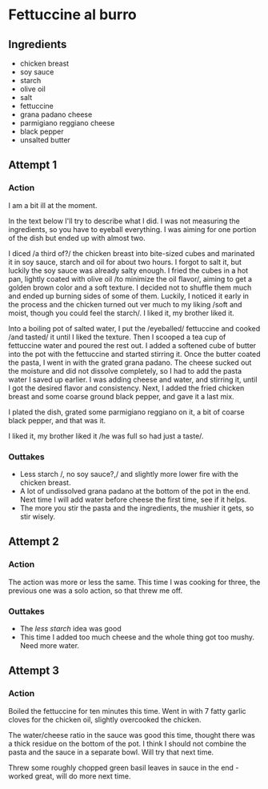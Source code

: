 # Fettuccine al burro

## Ingredients

* chicken breast
* soy sauce
* starch
* olive oil
* salt
* fettuccine
* grana padano cheese
* parmigiano reggiano cheese
* black pepper
* unsalted butter

## Attempt 1

### Action

I am a bit ill at the moment.

In the text below I'll try to describe what I did. I was not measuring the ingredients, 
so you have to eyeball everything. I was aiming for one portion of the dish but ended up
with almost two.

I diced /a third of?/ the chicken breast into bite-sized cubes and marinated it in soy sauce, 
starch and oil for about two hours. I forgot to salt it, but luckily the soy sauce was already 
salty enough. I fried the cubes in a hot pan, lightly coated with olive oil /to minimize the 
oil flavor/, aiming to get a golden brown color and a soft texture. I decided not to shuffle 
them much and ended up burning sides of some of them. Luckily, I noticed it early in the process 
and the chicken turned out ver much to my liking /soft and moist, though you could feel the 
starch/. I liked it, my brother liked it.

Into a boiling pot of salted water,  I put the /eyeballed/ fettuccine and cooked /and tasted/ it 
until I liked the texture. Then I scooped a tea cup of fettuccine water and poured the rest out.
I added a softened cube of butter into the pot with the fettuccine and started stirring it. Once
the butter coated the pasta, I went in with the grated grana padano. The cheese sucked out the 
moisture and did not dissolve completely, so I had to add the pasta water I saved up earlier. 
I was adding cheese and water, and stirring it, until I got the desired flavor and consistency. 
Next, I added the fried chicken breast and some coarse ground black pepper, and gave it a last mix. 

I plated the dish, grated some parmigiano reggiano on it, a bit of coarse black pepper, and that 
was it.

I liked it, my brother liked it /he was full so had just a taste/.

### Outtakes

* Less starch /, no soy sauce?,/ and slightly more lower fire with the chicken breast.
* A lot of undissolved grana padano at the bottom of the pot in the end. Next time I will 
  add water before cheese the first time, see if it helps.
* The more you stir the pasta and the ingredients, the mushier it gets, so stir wisely.

## Attempt 2

### Action

The action was more or less the same. This time I was cooking for three, the previous one
was a solo action, so that threw me off.

### Outtakes

* The *less starch* idea was good
* This time I added too much cheese and the whole thing got too mushy. Need more water.

## Attempt 3

### Action

Boiled the fettuccine for ten minutes this time. Went in with 7 fatty garlic cloves for 
the chicken oil, slightly overcooked the chicken. 

The water/cheese ratio in the sauce was
good this time, thought there was a thick residue on the bottom of the pot. I think I 
should not combine the pasta and the sauce in a separate bowl. Will try that next time.

Threw some roughly chopped green basil leaves in sauce in the end - worked great, will
do more next time.
